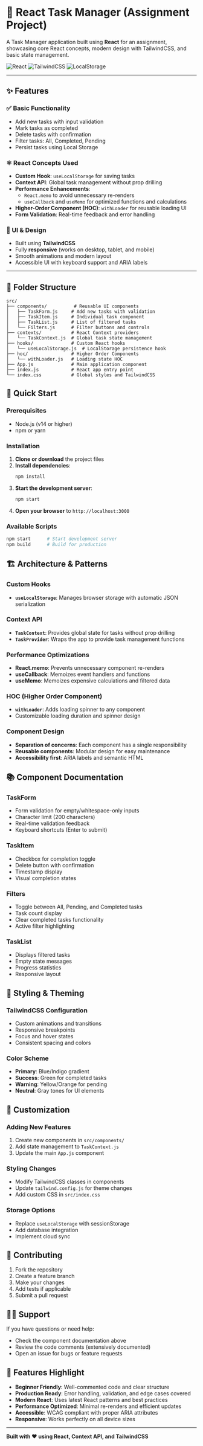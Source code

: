 # 🎯 React Task Manager (Assignment Project)

A Task Manager application built using **React** for an assignment, showcasing core React concepts, modern design with TailwindCSS, and basic state management.

![React](https://img.shields.io/badge/React-18.2.0-blue)
![TailwindCSS](https://img.shields.io/badge/TailwindCSS-3.1.6-blue)
![LocalStorage](https://img.shields.io/badge/Storage-LocalStorage-green)

---

## ✨ Features

### ✅ Basic Functionality
- Add new tasks with input validation
- Mark tasks as completed
- Delete tasks with confirmation
- Filter tasks: All, Completed, Pending
- Persist tasks using Local Storage

### ⚛️ React Concepts Used
- **Custom Hook**: `useLocalStorage` for saving tasks
- **Context API**: Global task management without prop drilling
- **Performance Enhancements**:
  - `React.memo` to avoid unnecessary re-renders
  - `useCallback` and `useMemo` for optimized functions and calculations
- **Higher-Order Component (HOC)**: `withLoader` for reusable loading UI
- **Form Validation**: Real-time feedback and error handling

### 💄 UI & Design
- Built using **TailwindCSS**
- Fully **responsive** (works on desktop, tablet, and mobile)
- Smooth animations and modern layout
- Accessible UI with keyboard support and ARIA labels

---

## 📁 Folder Structure

```
src/
├── components/          # Reusable UI components
│   ├── TaskForm.js     # Add new tasks with validation
│   ├── TaskItem.js     # Individual task component
│   ├── TaskList.js     # List of filtered tasks
│   └── Filters.js      # Filter buttons and controls
├── contexts/           # React Context providers
│   └── TaskContext.js  # Global task state management
├── hooks/              # Custom React hooks
│   └── useLocalStorage.js  # LocalStorage persistence hook
├── hoc/                # Higher Order Components
│   └── withLoader.js   # Loading state HOC
├── App.js              # Main application component
├── index.js            # React app entry point
└── index.css           # Global styles and TailwindCSS
```

## 🚀 Quick Start

### Prerequisites
- Node.js (v14 or higher)
- npm or yarn

### Installation

1. **Clone or download** the project files
2. **Install dependencies**:
   ```bash
   npm install
   ```
3. **Start the development server**:
   ```bash
   npm start
   ```
4. **Open your browser** to `http://localhost:3000`

### Available Scripts

```bash
npm start      # Start development server
npm build      # Build for production
```

## 🏗️ Architecture & Patterns

### Custom Hooks
- **`useLocalStorage`**: Manages browser storage with automatic JSON serialization

### Context API
- **`TaskContext`**: Provides global state for tasks without prop drilling
- **`TaskProvider`**: Wraps the app to provide task management functions

### Performance Optimizations
- **React.memo**: Prevents unnecessary component re-renders
- **useCallback**: Memoizes event handlers and functions
- **useMemo**: Memoizes expensive calculations and filtered data

### HOC (Higher Order Component)
- **`withLoader`**: Adds loading spinner to any component
- Customizable loading duration and spinner design

### Component Design
- **Separation of concerns**: Each component has a single responsibility
- **Reusable components**: Modular design for easy maintenance
- **Accessibility first**: ARIA labels and semantic HTML

## 📚 Component Documentation

### TaskForm
- Form validation for empty/whitespace-only inputs
- Character limit (200 characters)
- Real-time validation feedback
- Keyboard shortcuts (Enter to submit)

### TaskItem
- Checkbox for completion toggle
- Delete button with confirmation
- Timestamp display
- Visual completion states

### Filters
- Toggle between All, Pending, and Completed tasks
- Task count display
- Clear completed tasks functionality
- Active filter highlighting

### TaskList
- Displays filtered tasks
- Empty state messages
- Progress statistics
- Responsive layout

## 🎨 Styling & Theming

### TailwindCSS Configuration
- Custom animations and transitions
- Responsive breakpoints
- Focus and hover states
- Consistent spacing and colors

### Color Scheme
- **Primary**: Blue/Indigo gradient
- **Success**: Green for completed tasks
- **Warning**: Yellow/Orange for pending
- **Neutral**: Gray tones for UI elements

## 🔧 Customization

### Adding New Features
1. Create new components in `src/components/`
2. Add state management to `TaskContext.js`
3. Update the main `App.js` component

### Styling Changes
- Modify TailwindCSS classes in components
- Update `tailwind.config.js` for theme changes
- Add custom CSS in `src/index.css`

### Storage Options
- Replace `useLocalStorage` with sessionStorage
- Add database integration
- Implement cloud sync

## 🤝 Contributing

1. Fork the repository
2. Create a feature branch
3. Make your changes
4. Add tests if applicable
5. Submit a pull request

## 🙋‍♂️ Support

If you have questions or need help:
- Check the component documentation above
- Review the code comments (extensively documented)
- Open an issue for bugs or feature requests

## 🌟 Features Highlight

- **Beginner Friendly**: Well-commented code and clear structure
- **Production Ready**: Error handling, validation, and edge cases covered
- **Modern React**: Uses latest React patterns and best practices
- **Performance Optimized**: Minimal re-renders and efficient updates
- **Accessible**: WCAG compliant with proper ARIA attributes
- **Responsive**: Works perfectly on all device sizes

---

**Built with ❤️ using React, Context API, and TailwindCSS**
